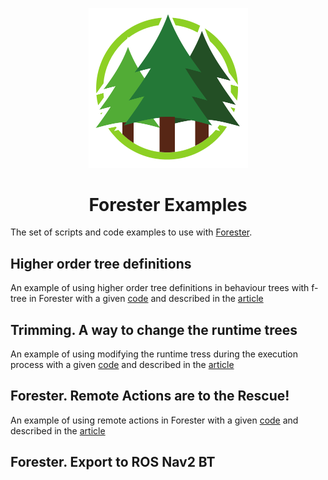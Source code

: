 <p align="center">
    <img width="255" alt="Logo" src="logo.png">
</p>
<h1 align="center">Forester Examples </h1>


The set of scripts and code examples to use with [Forester](https://github.com/besok/forester).

## Higher order tree definitions
An example of using higher order tree definitions in behaviour trees with f-tree in Forester 
with a given [code](./ho_article) and described in the [article](https://medium.com/@zhguchev/forester-part-ii-why-do-we-need-to-have-a-language-above-trees-bdf046bf4a73)

## Trimming. A way to change the runtime trees
An example of using modifying the runtime tress during the execution process 
with a given [code](./trimming) 
and described in the [article](https://medium.com/@zhguchev/forester-part-iii-trimming-change-the-runtime-tree-on-the-fly-185a6e61a7aa)

## Forester. Remote Actions are to the Rescue!
An example of using remote actions in Forester with a given [code](./remote_action)
and described in the [article](https://medium.com/@zhguchev/forester-remote-actions-are-to-the-rescue-b5819ca0f25a)

## Forester. Export to ROS Nav2 BT
